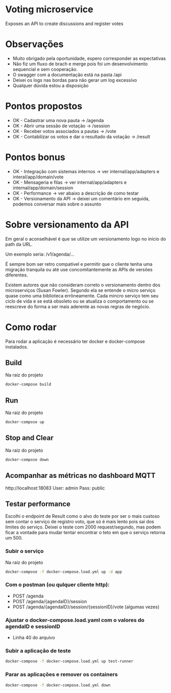 # Voting microservice

Exposes an API to create discussions and register votes

# Observações
* Muito obrigado pela oportunidade, espero corresponder as expectativas
* Não fiz um fluxo de brach e merge pois foi um desenvolvimento sequencial e sem cooperação.
* O swagger com a documentação está na pasta /api
* Deixei os logs nas bordas para não gerar um log excessívo
* Qualquer dúvida estou a disposição

# Pontos propostos
* OK - Cadastrar uma nova pauta -> /agenda
* OK - Abrir uma sessão de votação -> /session
* OK - Receber votos associados a pautas -> /vote
* OK - Contabilizar os votos e dar o resultado da votação -> /result

# Pontos bonus
* OK - Integração com sistemas internos -> ver internal/app/adapters e interal/app/domain/vote
* OK - Mensageria e filas -> ver internal/app/adapters e internal/app/domain/session
* OK - Performance -> ver abaixo a descrição de como testar
* OK - Versionamento da API -> deixei um comentário em seguida, podemos conversar mais sobre o assunto

# Sobre versionamento da API
Em geral o aconselhável é que se utilize um versionamento logo no início do path da URL.

Um exemplo seria: /v1/agenda/...

É sempre bom ser retro compatível e permitir que o cliente tenha uma migração tranquila ou até use concomitantemente as APIs de versões diferentes.

Existem autores que não consideram correto o versionamento dentro dos microserviços (Susan Fowler). Segundo ela se entende o micro serviço quase como uma biblioteca errôneamente.
Cada mincro serviço tem seu ciclo de vida e se está obsoleto ou se atualiza o comportamento ou se reescreve do forma a ser mais aderente as novas regras de negócio.

# Como rodar

Para rodar a aplicação é necessário ter docker e docker-compose instalados.

## Build
Na raiz do projeto
```bash
docker-compose build
```

## Run
Na raiz do projeto
```bash
docker-compose up
```

## Stop and Clear
Na raiz do projeto
```bash
docker-compose down
```

## Acompanhar as métricas no dashboard MQTT
http://localhost:18083
User: admin
Pass: public

## Testar performance
Escolhi o endpoint de Result como o alvo do teste por ser o mais custoso sem contar o serviço de registro voto, que só é mais lento pois sai dos limites do serviço.
Deixei o teste com 2000 request/segundo, mas podem ficar a vontade para mudar tentar encontrar o teto em que o serviço retorna um 500.

### Subir o serviço
Na raiz do projeto
```bash
docker-compose -f docker-compose.load.yml up -d app
```
### Com o postman (ou qulquer cliente http):
* POST /agenda
* POST /agenda/{agendaID}/session
* POST /agenda/{agendaID}/session/{sessionID}/vote (algumas vezes)

### Ajustar o docker-compose.load.yaml com o valores do agendaID e sessionID
* Linha 40 do arquivo

### Subir a aplicação de teste
```bash
docker-compose -f docker-compose.load.yml up test-runner
```

### Parar as aplicações e remover os containers
```bash
docker-compose -f docker-compose.load.yml down
```